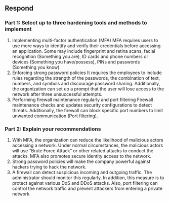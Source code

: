 



## Respond
### Part 1: Select up to three hardening tools and methods to implement
1. Implementing multi-factor authentication (MFA)
MFA requires users to use more ways to identify and verify their credentials before accessing an application. Some may include fingerprint and retina scans, facial recognition (Something you are), ID cards and phone numbers or devices (Something you have/possess), PINs and passwords (Something you know).
2. Enforcing strong password policies
It requires the employees to include rules regarding the strength of the passwords, the combination of text, numbers, and symbols and discourage password sharing. Additionally, the organization can set up a prompt that the user will lose access to the network after three unsuccessful attempts.
3. Performing firewall maintenance regularly and port filtering
Firewall maintenance checks and updates security configurations to detect threats. Additionally, the firewall can block specific port numbers to limit unwanted communication (Port filtering).

### Part 2: Explain your recommendations
1. With MFA, the organization can reduce the likelihood of malicious actors accessing a network. Under normal circumstances, the malicious actors will use “Brute Force Attack” or other related attacks to conduct the attacks. MFA also promotes secure identity access to the network. 
2. Strong password policies will make the company powerful against hackers trying to hack the network. 
3. A firewall can detect suspicious incoming and outgoing traffic. The administrator should monitor this regularly. In addition, this measure is to protect against various DoS and DDoS attacks. Also, port filtering can control the network traffic and prevent attackers from entering a private network.

